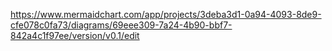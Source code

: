 https://www.mermaidchart.com/app/projects/3deba3d1-0a94-4093-8de9-cfe078c0fa73/diagrams/69eee309-7a24-4b90-bbf7-842a4c1f97ee/version/v0.1/edit